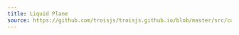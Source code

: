 ```yaml
---
title: Liquid Plane
source: https://github.com/troisjs/troisjs.github.io/blob/master/src/components/demos/Demo7.vue
---
```


<ClientOnly>
  <Dyn folder="demos" component="Demo7" />
</ClientOnly>

